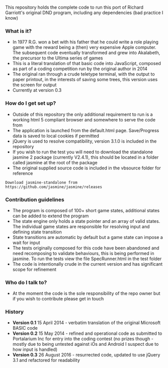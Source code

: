 This repository holds the complete code to run this port of Richard Garriott's original DND program, including any dependencies (bad practice I know)

### What is it? ###

* In 1977 R.G. won a bet with his father that he could write a role playing game with the reward being a (then) very expensive Apple computer.  The subsequent code eventually transformed and grew into Akalabeth, the precursor to the Ultima series of games
* This is a literal translation of that basic code into JavaScript, composed as part of a coding competition run by the original author in 2014 
* The original ran through a crude teletype terminal, with the output to paper printout, in the interests of saving some trees, this version uses the screen for output
* Currently at version 0.3

### How do I get set up? ###

* Outside of this repository the only additional requirement to run is a working html 5 compliant browser and somewhere to serve the code from
* The application is launched from the default.html page. Save/Progress data is saved to local cookies if permitted
* jQuery is used to resolve compatibility, version 3.1.0 is included in the repository
* If you wish to run the test you will need to download the standalone jasmine 2 package (currently V2.4.1), this should be located in a folder called jasmine at the root of the package
* The original supplied source code is included in the vbsource folder for reference

`Download jasmine-standalone from https://github.com/jasmine/jasmine/releases`

### Contribution guidelines ###

* The program is composed of 100+ short game states, additional states can be added to extend the program
* The state engine only holds a state pointer and an array of valid states. The individual game states are responsible for resolving input and defining state transition
* State transitions are automatic by default but a game state can impose a wait for input
* The tests originally composed for this code have been abandoned and need recomposing to validate behaviours, this is being performed in jasmine. To run the tests view the file SpecRunner.html in the test folder
* The code is intentionally crude in the current version and has significant scope for refinement

### Who do I talk to? ###

* At the moment the code is the sole responsibility of the repo owner but if you wish to contribute please get in touch

### History ###
* **Version 0.1** 15 April 2014 - verbatim translation of the original Microsoft BASIC code
* **Version 0.2** 15 May 2014 - refined and operational code as submitted to Portalarium Inc for entry into the coding contest (no prizes though - mostly due to being untested against iOs and Android I suspect due to how input is handled)
* **Version 0.3** 26 August 2016 - resurrected code, updated to use jQuery 3.1 and refactored for readability
